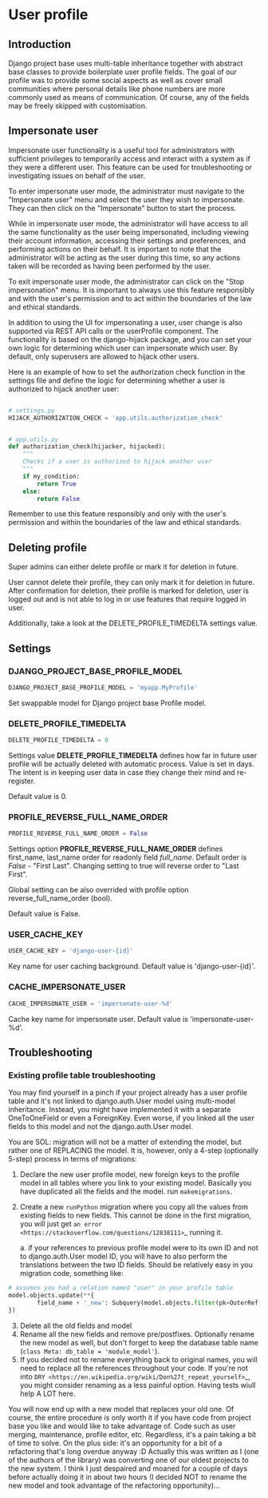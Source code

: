 # User profile

## Introduction

Django project base uses multi-table inheritance together with abstract base classes to provide boilerplate user profile
fields. The goal of our profile was to provide some social aspects as well as cover small communities where personal
details like phone numbers are more commonly used as means of communication. Of course, any of the fields may be freely
skipped with customisation.

## Impersonate user

Impersonate user functionality is a useful tool for administrators with sufficient privileges to temporarily access and
interact with a system as if they were a different user. This feature can be used for troubleshooting or investigating
issues on behalf of the user.

To enter impersonate user mode, the administrator must navigate to the "Impersonate user" menu and select the user they
wish to impersonate. They can then click on the "Impersonate" button to start the process.

While in impersonate user mode, the administrator will have access to all the same functionality as the user being
impersonated, including viewing their account information, accessing their settings and preferences, and performing
actions on their behalf. It is important to note that the administrator will be acting as the user during this time, so
any actions taken will be recorded as having been performed by the user.

To exit impersonate user mode, the administrator can click on the "Stop impersonation" menu. It is important to always
use this feature responsibly and with the user's permission and to act within the boundaries of the law and ethical
standards.

In addition to using the UI for impersonating a user, user change is also supported via REST API calls or the
userProfile component. The functionality is based on the django-hijack package, and you can set your own logic for
determining which user can impersonate which user. By default, only superusers are allowed to hijack other users.

Here is an example of how to set the authorization check function in the settings file and define the logic for
determining whether a user is authorized to hijack another user:

```python

# settings.py
HIJACK_AUTHORIZATION_CHECK = 'app.utils.authorization_check'


# app.utils.py
def authorization_check(hijacker, hijacked):
    """
    Checks if a user is authorized to hijack another user
    """
    if my_condition:
        return True
    else:
        return False
```

Remember to use this feature responsibly and only with the user's permission and within the boundaries of the law and
ethical standards.

## Deleting profile

Super admins can either delete profile or mark it for deletion in future.

User cannot delete their profile, they can only mark it for deletion in future. After confirmation for deletion, their
profile is marked for deletion, user is logged out and is not able to log in or use features that require logged in
user.

Additionally, take a look at the DELETE_PROFILE_TIMEDELTA settings value.

## Settings

### DJANGO_PROJECT_BASE_PROFILE_MODEL

```python
DJANGO_PROJECT_BASE_PROFILE_MODEL = 'myapp.MyProfile'
```

Set swappable model for Django project base Profile model.

### DELETE_PROFILE_TIMEDELTA

```python
DELETE_PROFILE_TIMEDELTA = 0
``` 

Settings value **DELETE_PROFILE_TIMEDELTA** defines how far in future user profile will be actually deleted with
automatic process. Value is set in days. The intent is in keeping user data in case they change their mind and
re-register.

Default value is 0.

### PROFILE_REVERSE_FULL_NAME_ORDER

```python
PROFILE_REVERSE_FULL_NAME_ORDER = False
``` 

Settings option **PROFILE_REVERSE_FULL_NAME_ORDER** defines first_name, last_name order for readonly field *full_name*.
Default order is *False* - "First Last". Changing setting to true will reverse order to "Last First".

Global setting can be also overrided with profile option reverse_full_name_order (bool).

Default value is False.

### USER_CACHE_KEY

```python
USER_CACHE_KEY = 'django-user-{id}'
```

Key name for user caching background. Default value is 'django-user-{id}'.

### CACHE_IMPERSONATE_USER

```python
CACHE_IMPERSONATE_USER = 'impersonate-user-%d'
```

Cache key name for impersonate user. Default value is 'impersonate-user-%d'.

## Troubleshooting

### Existing profile table troubleshooting

You may find yourself in a pinch if your project already has a user profile table and it's not linked to
django.auth.User model using multi-model inheritance. Instead, you might have implemented it with a separate
OneToOneField or even a ForeignKey. Even worse, if you linked all the user fields to this model and not the
django.auth.User model.

You are SOL: migration will not be a matter of extending the model, but rather one of REPLACING the model. It is,
however, only a 4-step (optionally 5-step) process in terms of migrations:

1. Declare the new user profile model, new foreign keys to the profile model in all tables where you link to your
   existing model. Basically you have duplicated all the fields and the model. run `makemigrations`.
2. Create a new `runPython` migration where you copy all the values from existing fields to new fields. This cannot be
   done in the first migration, you will just get `an error <https://stackoverflow.com/questions/12838111>`_
   running it.

   a. if your references to previous profile model were to its own ID and not to django.auth.User model ID, you will
   have to also perform the translations between the two ID fields. Should be relatively easy in you migration code,
   something like:

```python
# assumes you had a relation named "user" in your profile table
model.objects.update(**{
        field_name + '_new': Subquery(model.objects.filter(pk=OuterRef('pk')).values(field_name + '__user')[:1])
})
```

3. Delete all the old fields and model
4. Rename all the new fields and remove pre/postfixes. Optionally rename the new model as well, but don't forget to keep
   the database table name (`class Meta: db_table = 'module_model'`).
5. If you decided not to rename everything back to original names, you will need to replace all the references
   throughout your code. If you're not into `DRY <https://en.wikipedia.org/wiki/Don%27t_repeat_yourself>`_, you might
   consider renaming as a less painful option. Having tests wiull help A LOT here.

You will now end up with a new model that replaces your old one. Of course, the entire procedure is only worth it if you
have code from project base you like and would like to take advantage of. Code such as user merging, maintenance,
profile editor, etc. Regardless, it's a pain taking a bit of time to solve. On the plus side: it's an opportunity for a
bit of a refactoring that's long overdue anyway :D Actually this was written as I (one of the authors of the library)
was converting one of our oldest projects to the new system. I think I just despaired and moaned for a couple of days
before actually doing it in about two hours (I decided NOT to rename the new model and took advantage of the refactoring
opportunity)...

